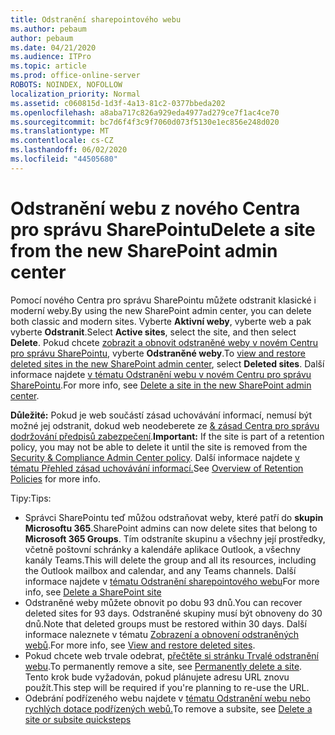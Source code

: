```yaml
---
title: Odstranění sharepointového webu
ms.author: pebaum
author: pebaum
ms.date: 04/21/2020
ms.audience: ITPro
ms.topic: article
ms.prod: office-online-server
ROBOTS: NOINDEX, NOFOLLOW
localization_priority: Normal
ms.assetid: c060815d-1d3f-4a13-81c2-0377bbeda202
ms.openlocfilehash: a8aba717c826a929eda4977ad279ce7f1ac4ce70
ms.sourcegitcommit: bc7d6f4f3c9f7060d073f5130e1ec856e248d020
ms.translationtype: MT
ms.contentlocale: cs-CZ
ms.lasthandoff: 06/02/2020
ms.locfileid: "44505680"
---
```

# <a name="delete-a-site-from-the-new-sharepoint-admin-center"></a><span data-ttu-id="ca6ff-102">Odstranění webu z nového Centra pro správu SharePointu</span><span class="sxs-lookup"><span data-stu-id="ca6ff-102">Delete a site from the new SharePoint admin center</span></span>

<span data-ttu-id="ca6ff-103">Pomocí nového Centra pro správu SharePointu můžete odstranit klasické i moderní weby.</span><span class="sxs-lookup"><span data-stu-id="ca6ff-103">By using the new SharePoint admin center, you can delete both classic and modern sites.</span></span> <span data-ttu-id="ca6ff-104">Vyberte **Aktivní weby**, vyberte web a pak vyberte **Odstranit**.</span><span class="sxs-lookup"><span data-stu-id="ca6ff-104">Select **Active sites**, select the site, and then select **Delete**.</span></span> <span data-ttu-id="ca6ff-105">Pokud chcete [zobrazit a obnovit odstraněné weby v novém Centru pro správu SharePointu](https://docs.microsoft.com/sharepoint/view-and-restore-deleted-sites-in-new-admin-center), vyberte **Odstraněné weby**.</span><span class="sxs-lookup"><span data-stu-id="ca6ff-105">To [view and restore deleted sites in the new SharePoint admin center](https://docs.microsoft.com/sharepoint/view-and-restore-deleted-sites-in-new-admin-center), select **Deleted sites**.</span></span> <span data-ttu-id="ca6ff-106">Další informace najdete [v tématu Odstranění webu v novém Centru pro správu SharePointu](https://docs.microsoft.com/sharepoint/delete-site-collection#delete-a-site-in-the-new-sharepoint-admin-center).</span><span class="sxs-lookup"><span data-stu-id="ca6ff-106">For more info, see [Delete a site in the new SharePoint admin center](https://docs.microsoft.com/sharepoint/delete-site-collection#delete-a-site-in-the-new-sharepoint-admin-center).</span></span>

<span data-ttu-id="ca6ff-107">**Důležité:** Pokud je web součástí zásad uchovávání informací, nemusí být možné jej odstranit, dokud web neodeberete ze [ &amp; zásad Centra pro správu dodržování předpisů zabezpečení](https://protection.office.com/?rfr=AdminCenter#/homepage).</span><span class="sxs-lookup"><span data-stu-id="ca6ff-107">**Important:** If the site is part of a retention policy, you may not be able to delete it until the site is removed from the [Security &amp; Compliance Admin Center policy](https://protection.office.com/?rfr=AdminCenter#/homepage).</span></span> <span data-ttu-id="ca6ff-108">Další informace najdete [v tématu Přehled zásad uchovávání informací.](https://docs.microsoft.com/microsoft-365/compliance/retention-policies)</span><span class="sxs-lookup"><span data-stu-id="ca6ff-108">See [Overview of Retention Policies](https://docs.microsoft.com/microsoft-365/compliance/retention-policies) for more info.</span></span> 

<span data-ttu-id="ca6ff-109">Tipy:</span><span class="sxs-lookup"><span data-stu-id="ca6ff-109">Tips:</span></span>
- <span data-ttu-id="ca6ff-110">Správci SharePointu teď můžou odstraňovat weby, které patří do **skupin Microsoftu 365**.</span><span class="sxs-lookup"><span data-stu-id="ca6ff-110">SharePoint admins can now delete sites that belong to **Microsoft 365 Groups**.</span></span> <span data-ttu-id="ca6ff-111">Tím odstraníte skupinu a všechny její prostředky, včetně poštovní schránky a kalendáře aplikace Outlook, a všechny kanály Teams.</span><span class="sxs-lookup"><span data-stu-id="ca6ff-111">This will delete the group and all its resources, including the Outlook mailbox and calendar, and any Teams channels.</span></span> <span data-ttu-id="ca6ff-112">Další informace najdete v [tématu Odstranění sharepointového webu](https://docs.microsoft.com/sharepoint/manage-sites-in-new-admin-center#delete-a-site)</span><span class="sxs-lookup"><span data-stu-id="ca6ff-112">For more info, see [Delete a SharePoint site](https://docs.microsoft.com/sharepoint/manage-sites-in-new-admin-center#delete-a-site)</span></span>
- <span data-ttu-id="ca6ff-113">Odstraněné weby můžete obnovit po dobu 93 dnů.</span><span class="sxs-lookup"><span data-stu-id="ca6ff-113">You can recover deleted sites for 93 days.</span></span> <span data-ttu-id="ca6ff-114">Odstraněné skupiny musí být obnoveny do 30 dnů.</span><span class="sxs-lookup"><span data-stu-id="ca6ff-114">Note that deleted groups must be restored within 30 days.</span></span> <span data-ttu-id="ca6ff-115">Další informace naleznete v tématu [Zobrazení a obnovení odstraněných webů](https://docs.microsoft.com/sharepoint/view-and-restore-deleted-sites-in-new-admin-center).</span><span class="sxs-lookup"><span data-stu-id="ca6ff-115">For more info, see [View and restore deleted sites](https://docs.microsoft.com/sharepoint/view-and-restore-deleted-sites-in-new-admin-center).</span></span>
- <span data-ttu-id="ca6ff-116">Pokud chcete web trvale odebrat, [přečtěte si stránku Trvalé odstranění webu](https://docs.microsoft.com/sharepoint/delete-site-collection#permanently-delete-a-site).</span><span class="sxs-lookup"><span data-stu-id="ca6ff-116">To permanently remove a site, see [Permanently delete a site](https://docs.microsoft.com/sharepoint/delete-site-collection#permanently-delete-a-site).</span></span> <span data-ttu-id="ca6ff-117">Tento krok bude vyžadován, pokud plánujete adresu URL znovu použít.</span><span class="sxs-lookup"><span data-stu-id="ca6ff-117">This step will be required if you're planning to re-use the URL.</span></span> 
- <span data-ttu-id="ca6ff-118">Odebrání podřízeného webu najdete v [tématu Odstranění webu nebo rychlých dotace podřízených webů.](https://support.office.com/article/Delete-a-SharePoint-site-or-subsite-bc37b743-0cef-475e-9a8c-8fc4d40179fb#__bkmkshortcut)</span><span class="sxs-lookup"><span data-stu-id="ca6ff-118">To remove a subsite, see [Delete a site or subsite quicksteps](https://support.office.com/article/Delete-a-SharePoint-site-or-subsite-bc37b743-0cef-475e-9a8c-8fc4d40179fb#__bkmkshortcut)</span></span>

